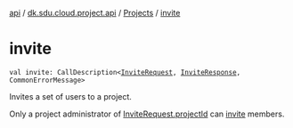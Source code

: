 [api](../../index.md) / [dk.sdu.cloud.project.api](../index.md) / [Projects](index.md) / [invite](./invite.md)

# invite

`val invite: CallDescription<`[`InviteRequest`](../-invite-request/index.md)`, `[`InviteResponse`](../-invite-response.md)`, CommonErrorMessage>`

Invites a set of users to a project.

Only a project administrator of [InviteRequest.projectId](../-invite-request/project-id.md) can [invite](./invite.md) members.

